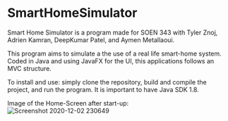 # SmartHomeSimulator

Smart Home Simulator is a program made for SOEN 343 with Tyler Znoj, Adrien Kamran, DeepKumar Patel, and Aymen Metallaoui.

This program aims to simulate a the use of a real life smart-home system. Coded in Java and using JavaFX for the UI, this applications follows an MVC structure. 

To install and use: simply clone the repository, build and compile the project, and run the program. It is important to have Java SDK 1.8. 

Image of the Home-Screen after start-up:
![Screenshot 2020-12-02 230649](https://user-images.githubusercontent.com/50927558/100963153-c57e0600-34f3-11eb-88c2-c74ea0112c6e.png)
